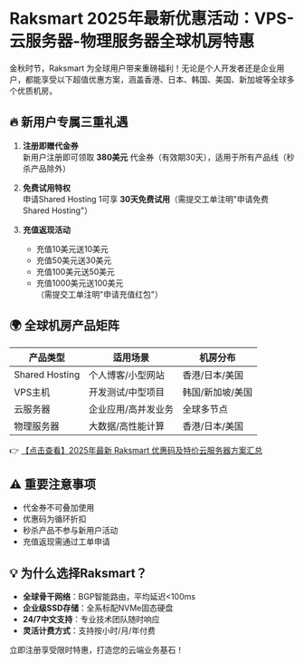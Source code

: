 # Raksmart 2025年最新优惠活动：VPS-云服务器-物理服务器全球机房特惠

金秋时节，Raksmart 为全球用户带来重磅福利！无论是个人开发者还是企业用户，都能享受以下超值优惠方案，涵盖香港、日本、韩国、美国、新加坡等全球多个优质机房。

## 🔥 新用户专属三重礼遇

1. **注册即赠代金券**  
   新用户注册即可领取 **380美元** 代金券（有效期30天），适用于所有产品线（秒杀产品除外）

2. **免费试用特权**  
   申请Shared Hosting 1可享 **30天免费试用**（需提交工单注明"申请免费Shared Hosting"）

3. **充值返现活动**  
   - 充值10美元送10美元  
   - 充值50美元送30美元  
   - 充值100美元送50美元  
   - 充值1000美元送100美元  
   （需提交工单注明"申请充值红包"）

## 🌍 全球机房产品矩阵

| 产品类型       | 适用场景               | 机房分布               |
|----------------|------------------------|------------------------|
| Shared Hosting | 个人博客/小型网站      | 香港/日本/美国         |
| VPS主机        | 开发测试/中型项目      | 韩国/新加坡/美国       |
| 云服务器       | 企业应用/高并发业务    | 全球多节点             |
| 物理服务器     | 大数据/高性能计算      | 香港/日本/美国         |

👉 [【点击查看】2025年最新 Raksmart 优惠码及特价云服务器方案汇总](https://bit.ly/raksmart)

## ⚠️ 重要注意事项

- 代金券不可叠加使用
- 优惠码为循环折扣
- 秒杀产品不参与新用户活动
- 充值返现需通过工单申请

## 💡 为什么选择Raksmart？

- **全球骨干网络**：BGP智能路由，平均延迟<100ms
- **企业级SSD存储**：全系标配NVMe固态硬盘
- **24/7中文支持**：专业技术团队随时响应
- **灵活计费方式**：支持按小时/月/年付费

立即注册享受限时特惠，打造您的云端业务基石！